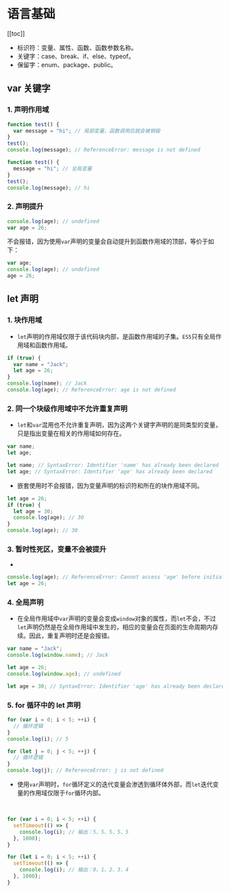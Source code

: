 # 语言基础

[[toc]]

- 标识符：变量、属性、函数、函数参数名称。
- 关键字：case、break、if、else、typeof。
- 保留字：enum、package、public。

## var 关键字

### 1. 声明作用域

```js
function test() {
  var message = "hi"; // 局部变量，函数调用后就会被销毁
}
test();
console.log(message); // ReferenceError: message is not defined
```

```js
function test() {
  message = "hi"; // 全局变量
}
test();
console.log(message); // hi
```

### 2. 声明提升

```js
console.log(age); // undefined
var age = 26;
```

不会报错，因为使用`var`声明的变量会自动提升到函数作用域的顶部，等价于如下：

```js
var age;
console.log(age); // undefined
age = 26;
```

## let 声明

### 1. 块作用域

- `let`声明的作用域仅限于该代码块内部，是函数作用域的子集。`ES5`只有全局作用域和函数作用域。

```js
if (true) {
  var name = "Jack";
  let age = 26;
}
console.log(name); // Jack
console.log(age); // ReferenceError: age is not defined
```

### 2. 同一个块级作用域中不允许重复声明

- `let`和`var`混用也不允许重复声明，因为这两个关键字声明的是同类型的变量，只是指出变量在相关的作用域如何存在。

```js
var name;
let age;

let name; // SyntaxError: Identifier 'name' has already been declared
let age; // SyntaxError: Identifier 'age' has already been declared
```

- 嵌套使用时不会报错，因为变量声明的标识符和所在的块作用域不同。

```js
let age = 26;
if (true) {
  let age = 30;
  console.log(age); // 30
}
console.log(age); // 30
```

### 3. 暂时性死区，变量不会被提升

-

```js
console.log(age); // ReferenceError: Cannot access 'age' before initialization
let age = 26;
```

### 4. 全局声明

- 在全局作用域中`var`声明的变量会变成`window`对象的属性，而`let`不会，不过`let`声明仍然是在全局作用域中发生的，相应的变量会在页面的生命周期内存续。因此，重复声明时还是会报错。

```js
var name = "Jack";
console.log(window.name); // Jack

let age = 26;
console.log(window.age); // undefined

let age = 30; // SyntaxError: Identifier 'age' has already been declared
```

### 5. for 循环中的 let 声明

```js
for (var i = 0; i < 5; ++i) {
  // 循环逻辑
}
console.log(i); // 5

for (let j = 0; j < 5; ++j) {
  // 循环逻辑
}
console.log(j); // ReferenceError: j is not defined
```

- 使用`var`声明时，`for`循环定义的迭代变量会渗透到循环体外部，而`let`迭代变量的作用域仅限于`for`循环内部。

<br/>

```js
for (var i = 0; i < 5; ++i) {
  setTimeout(() => {
    console.log(i); // 输出：5、5、5、5、5
  }, 1000);
}

for (let i = 0; i < 5; ++i) {
  setTimeout(() => {
    console.log(i); // 输出：0、1、2、3、4
  }, 1000);
}
```
